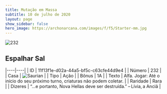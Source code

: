 ```yaml
---
title: Mutação em Massa
subtitle: 10 de julho de 2020
layout: page
show_sidebar: false
hero_image: https://archonarcana.com/images/f/f5/Starter-mm.jpg
---
```


![232](https://cdn.keyforgegame.com/media/card_front/pt/479_232_5FVXX7JHH6MH_pt.png)

## Espalhar Sal

|----|----|
| ID | 11f13f1e-d02a-44a5-bf5c-c63cfe44d9e4 |
| Número | 232 |
| Casa | ![Saurian](https://archonarcana.com/images/thumb/9/9e/Saurian_P.png/22px-Saurian_P.png "Sauro") |
| Tipo | Ação |
| Bônus | 1A |
| Texto | Alfa.  Jogar: Até o início do seu próximo turno, criaturas não podem coletar. |
| Raridade | Rara |
| Dizeres | “…e portanto, Nova Hellas deve ser destruída.” – Lívia, a Anciã |
